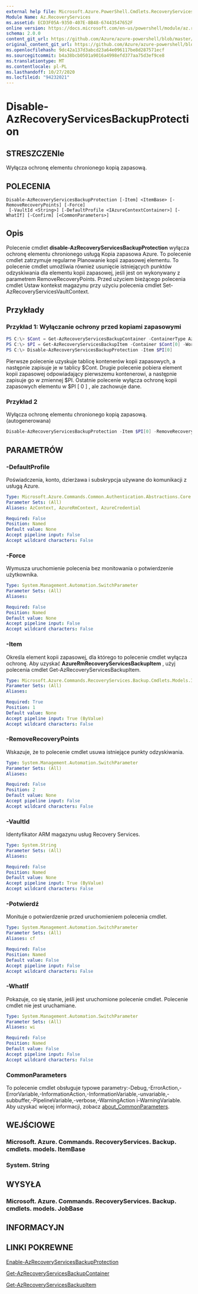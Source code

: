 ```yaml
---
external help file: Microsoft.Azure.PowerShell.Cmdlets.RecoveryServices.Backup.dll-Help.xml
Module Name: Az.RecoveryServices
ms.assetid: ECD3F05A-9350-407E-8B48-67443547652F
online version: https://docs.microsoft.com/en-us/powershell/module/az.recoveryservices/disable-azrecoveryservicesbackupprotection
schema: 2.0.0
content_git_url: https://github.com/Azure/azure-powershell/blob/master/src/RecoveryServices/RecoveryServices/help/Disable-AzRecoveryServicesBackupProtection.md
original_content_git_url: https://github.com/Azure/azure-powershell/blob/master/src/RecoveryServices/RecoveryServices/help/Disable-AzRecoveryServicesBackupProtection.md
ms.openlocfilehash: 9dc42a137d3abcd23a64e096117be8d287571ecf
ms.sourcegitcommit: b4a38bcb0501a9016a4998efd377aa75d3ef9ce8
ms.translationtype: MT
ms.contentlocale: pl-PL
ms.lasthandoff: 10/27/2020
ms.locfileid: "94232021"
---
```

# Disable-AzRecoveryServicesBackupProtection

## STRESZCZENIe
Wyłącza ochronę elementu chronionego kopią zapasową.

## POLECENIA

```
Disable-AzRecoveryServicesBackupProtection [-Item] <ItemBase> [-RemoveRecoveryPoints] [-Force]
 [-VaultId <String>] [-DefaultProfile <IAzureContextContainer>] [-WhatIf] [-Confirm] [<CommonParameters>]
```

## Opis
Polecenie cmdlet **disable-AzRecoveryServicesBackupProtection** wyłącza ochronę elementu chronionego usługą Kopia zapasowa Azure.
To polecenie cmdlet zatrzymuje regularne Planowanie kopii zapasowej elementu.
To polecenie cmdlet umożliwia również usunięcie istniejących punktów odzyskiwania dla elementu kopii zapasowej, jeśli jest on wykonywany z parametrem RemoveRecoveryPoints.
Przed użyciem bieżącego polecenia cmdlet Ustaw kontekst magazynu przy użyciu polecenia cmdlet Set-AzRecoveryServicesVaultContext.

## Przykłady

### Przykład 1: Wyłączanie ochrony przed kopiami zapasowymi
```powershell
PS C:\> $Cont = Get-AzRecoveryServicesBackupContainer -ContainerType AzureVM -Status Registered 
PS C:\> $PI = Get-AzRecoveryServicesBackupItem -Container $Cont[0] -WorkloadType AzureVM 
PS C:\> Disable-AzRecoveryServicesBackupProtection -Item $PI[0]
```

Pierwsze polecenie uzyskuje tablicę kontenerów kopii zapasowych, a następnie zapisuje je w tablicy $Cont.
Drugie polecenie pobiera element kopii zapasowej odpowiadający pierwszemu kontenerowi, a następnie zapisuje go w zmiennej $PI.
Ostatnie polecenie wyłącza ochronę kopii zapasowych elementu w $PI \[ 0 \] , ale zachowuje dane.

### Przykład 2

Wyłącza ochronę elementu chronionego kopią zapasową. (autogenerowana)

```powershell <!-- Aladdin Generated Example --> 
Disable-AzRecoveryServicesBackupProtection -Item $PI[0] -RemoveRecoveryPoints -VaultId $vault.ID
```

## PARAMETRÓW

### -DefaultProfile
Poświadczenia, konto, dzierżawa i subskrypcja używane do komunikacji z usługą Azure.

```yaml
Type: Microsoft.Azure.Commands.Common.Authentication.Abstractions.Core.IAzureContextContainer
Parameter Sets: (All)
Aliases: AzContext, AzureRmContext, AzureCredential

Required: False
Position: Named
Default value: None
Accept pipeline input: False
Accept wildcard characters: False
```

### -Force
Wymusza uruchomienie polecenia bez monitowania o potwierdzenie użytkownika.

```yaml
Type: System.Management.Automation.SwitchParameter
Parameter Sets: (All)
Aliases:

Required: False
Position: Named
Default value: None
Accept pipeline input: False
Accept wildcard characters: False
```

### -Item
Określa element kopii zapasowej, dla którego to polecenie cmdlet wyłącza ochronę.
Aby uzyskać **AzureRmRecoveryServicesBackupItem** , użyj polecenia cmdlet Get-AzRecoveryServicesBackupItem.

```yaml
Type: Microsoft.Azure.Commands.RecoveryServices.Backup.Cmdlets.Models.ItemBase
Parameter Sets: (All)
Aliases:

Required: True
Position: 1
Default value: None
Accept pipeline input: True (ByValue)
Accept wildcard characters: False
```

### -RemoveRecoveryPoints
Wskazuje, że to polecenie cmdlet usuwa istniejące punkty odzyskiwania.

```yaml
Type: System.Management.Automation.SwitchParameter
Parameter Sets: (All)
Aliases:

Required: False
Position: 2
Default value: None
Accept pipeline input: False
Accept wildcard characters: False
```

### -VaultId
Identyfikator ARM magazynu usług Recovery Services.

```yaml
Type: System.String
Parameter Sets: (All)
Aliases:

Required: False
Position: Named
Default value: None
Accept pipeline input: True (ByValue)
Accept wildcard characters: False
```

### -Potwierdź
Monituje o potwierdzenie przed uruchomieniem polecenia cmdlet.

```yaml
Type: System.Management.Automation.SwitchParameter
Parameter Sets: (All)
Aliases: cf

Required: False
Position: Named
Default value: False
Accept pipeline input: False
Accept wildcard characters: False
```

### -WhatIf
Pokazuje, co się stanie, jeśli jest uruchomione polecenie cmdlet.
Polecenie cmdlet nie jest uruchamiane.

```yaml
Type: System.Management.Automation.SwitchParameter
Parameter Sets: (All)
Aliases: wi

Required: False
Position: Named
Default value: False
Accept pipeline input: False
Accept wildcard characters: False
```

### CommonParameters
To polecenie cmdlet obsługuje typowe parametry:-Debug,-ErrorAction,-ErrorVariable,-InformationAction,-InformationVariable,-unvariable,-subbuffer,-PipelineVariable,-verbose,-WarningAction i-WarningVariable. Aby uzyskać więcej informacji, zobacz [about_CommonParameters](http://go.microsoft.com/fwlink/?LinkID=113216).

## WEJŚCIOWE

### Microsoft. Azure. Commands. RecoveryServices. Backup. cmdlets. models. ItemBase

### System. String

## WYSYŁA

### Microsoft. Azure. Commands. RecoveryServices. Backup. cmdlets. models. JobBase

## INFORMACYJN

## LINKI POKREWNE

[Enable-AzRecoveryServicesBackupProtection](./Enable-AzRecoveryServicesBackupProtection.md)

[Get-AzRecoveryServicesBackupContainer](./Get-AzRecoveryServicesBackupContainer.md)

[Get-AzRecoveryServicesBackupItem](./Get-AzRecoveryServicesBackupItem.md)



